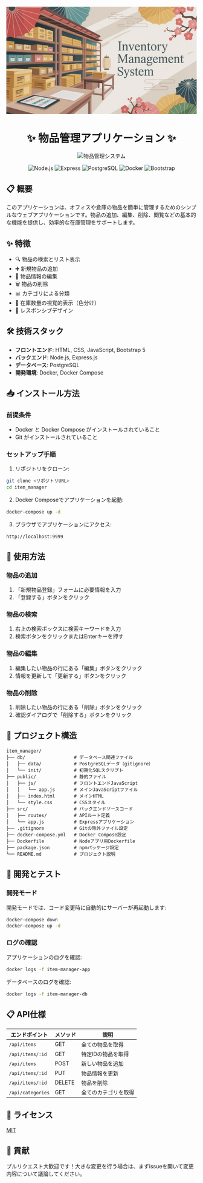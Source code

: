 <div align="center">

![物品管理システム ヘッダー画像](public/header.jpeg)

# ✨ 物品管理アプリケーション ✨

![物品管理システム](https://img.shields.io/badge/物品管理-システム-blue)

</div>

<div align="center">

![Node.js](https://img.shields.io/badge/Node.js-v20-brightgreen)
![Express](https://img.shields.io/badge/Express-v4.18-lightgrey)
![PostgreSQL](https://img.shields.io/badge/PostgreSQL-v14-blue)
![Docker](https://img.shields.io/badge/Docker-Compose-9cf)
![Bootstrap](https://img.shields.io/badge/Bootstrap-v5.3-purple)

</div>

## 📋 概要

このアプリケーションは、オフィスや倉庫の物品を簡単に管理するためのシンプルなウェブアプリケーションです。物品の追加、編集、削除、閲覧などの基本的な機能を提供し、効率的な在庫管理をサポートします。

## ✨ 特徴

- 🔍 物品の検索とリスト表示
- ➕ 新規物品の追加
- 📝 物品情報の編集
- 🗑️ 物品の削除
- 📊 カテゴリによる分類
- 💼 在庫数量の視覚的表示（色分け）
- 📱 レスポンシブデザイン

## 🛠️ 技術スタック

- **フロントエンド**: HTML, CSS, JavaScript, Bootstrap 5
- **バックエンド**: Node.js, Express.js
- **データベース**: PostgreSQL
- **開発環境**: Docker, Docker Compose

## 📥 インストール方法

### 前提条件

- Docker と Docker Compose がインストールされていること
- Git がインストールされていること

### セットアップ手順

1. リポジトリをクローン:

```bash
git clone <リポジトリURL>
cd item_manager
```

2. Docker Composeでアプリケーションを起動:

```bash
docker-compose up -d
```

3. ブラウザでアプリケーションにアクセス:

```
http://localhost:9999
```

## 📖 使用方法

### 物品の追加

1. 「新規物品登録」フォームに必要情報を入力
2. 「登録する」ボタンをクリック

### 物品の検索

1. 右上の検索ボックスに検索キーワードを入力
2. 検索ボタンをクリックまたはEnterキーを押す

### 物品の編集

1. 編集したい物品の行にある「編集」ボタンをクリック
2. 情報を更新して「更新する」ボタンをクリック

### 物品の削除

1. 削除したい物品の行にある「削除」ボタンをクリック
2. 確認ダイアログで「削除する」ボタンをクリック

## 📁 プロジェクト構造

```
item_manager/
├── db/                  # データベース関連ファイル
│   ├── data/            # PostgreSQLデータ（gitignore）
│   └── init/            # 初期化SQLスクリプト
├── public/              # 静的ファイル
│   ├── js/              # フロントエンドJavaScript
│   │   └── app.js       # メインJavaScriptファイル
│   ├── index.html       # メインHTML
│   └── style.css        # CSSスタイル
├── src/                 # バックエンドソースコード
│   ├── routes/          # APIルート定義
│   └── app.js           # Expressアプリケーション
├── .gitignore           # Gitの除外ファイル設定
├── docker-compose.yml   # Docker Compose設定
├── Dockerfile           # Nodeアプリ用Dockerfile
├── package.json         # npmパッケージ設定
└── README.md            # プロジェクト説明
```

## 🧪 開発とテスト

### 開発モード

開発モードでは、コード変更時に自動的にサーバーが再起動します:

```bash
docker-compose down
docker-compose up -d
```

### ログの確認

アプリケーションのログを確認:

```bash
docker logs -f item-manager-app
```

データベースのログを確認:

```bash
docker logs -f item-manager-db
```

## 📋 API仕様

| エンドポイント | メソッド | 説明 |
|--------------|--------|------|
| `/api/items` | GET    | 全ての物品を取得 |
| `/api/items/:id` | GET    | 特定IDの物品を取得 |
| `/api/items` | POST   | 新しい物品を追加 |
| `/api/items/:id` | PUT    | 物品情報を更新 |
| `/api/items/:id` | DELETE | 物品を削除 |
| `/api/categories` | GET    | 全てのカテゴリを取得 |

## 📝 ライセンス

[MIT](LICENSE)

## 👥 貢献

プルリクエスト大歓迎です！大きな変更を行う場合は、まずissueを開いて変更内容について議論してください。
